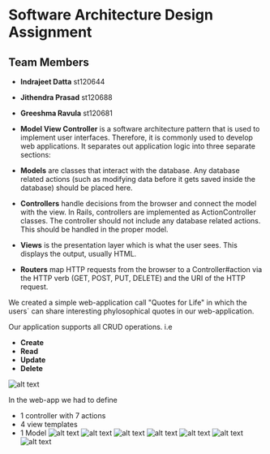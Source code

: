 # Software Architecture Design Assignment

## Team Members
* **Indrajeet Datta** st120644
* **Jithendra Prasad** st120688
* **Greeshma Ravula** st120681

* **Model View Controller** is a software architecture pattern that is used to implement user interfaces. Therefore, it is commonly used to develop web applications. It separates out application logic into three separate sections:



* **Models** are classes that interact with the database. Any database related actions (such as modifying data before it gets saved inside the database) should be placed here.

* **Controllers** handle decisions from the browser and connect the model with the view. In Rails, controllers are implemented as ActionController classes. The controller should not include any database related actions. This should be handled in the proper model.

* **Views** is the presentation layer which is what the user sees. This displays the output, usually HTML.

* **Routers** map HTTP requests from the browser to a Controller#action via the HTTP verb (GET, POST, PUT, DELETE) and the URI of the HTTP request.

We created a simple web-application call "Quotes for Life" in which the users` can share interesting phylosophical quotes in our web-application.

Our application supports all CRUD operations. i.e
 * **Create**
 * **Read**
 * **Update**
 * **Delete**
 
 
 
![alt text](https://developer.chrome.com/static/images/mvc.png)

In the web-app we had to define 
* 1 controller with 7 actions
* 4 view templates
* 1 Model 
![alt text](https://drive.google.com/file/d/1u64jIUOLrP3Etv7R_xivk7VLVmOiUjCc/view?usp=sharing)
![alt text](https://developer.chrome.com/static/images/mvc.png)
![alt text](https://developer.chrome.com/static/images/mvc.png)
![alt text](https://developer.chrome.com/static/images/mvc.png)
![alt text](https://developer.chrome.com/static/images/mvc.png)
![alt text](https://developer.chrome.com/static/images/mvc.png)
![alt text](https://developer.chrome.com/static/images/mvc.png)
